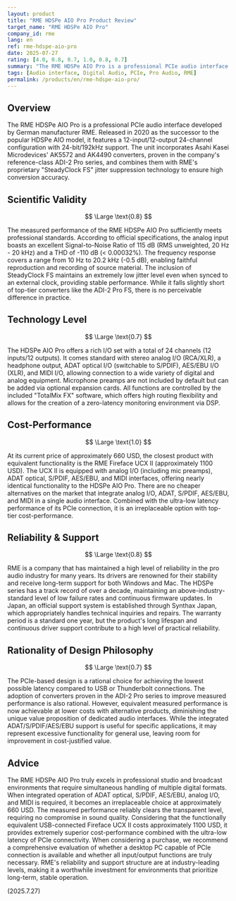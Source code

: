 ```yaml
---
layout: product
title: "RME HDSPe AIO Pro Product Review"
target_name: "RME HDSPe AIO Pro"
company_id: rme
lang: en
ref: rme-hdspe-aio-pro
date: 2025-07-27
rating: [4.0, 0.8, 0.7, 1.0, 0.8, 0.7]
summary: "The RME HDSPe AIO Pro is a professional PCIe audio interface featuring AK5572/AK4490 converters and SteadyClock FS technology. With excellent measured performance including a 115 dB SNR and -110 dB THD, it offers superior cost-performance at approximately 660 USD compared to the functionally equivalent Fireface UCX II at approximately 1100 USD."
tags: [Audio interface, Digital Audio, PCIe, Pro Audio, RME]
permalink: /products/en/rme-hdspe-aio-pro/
---
```

## Overview

The RME HDSPe AIO Pro is a professional PCIe audio interface developed by German manufacturer RME. Released in 2020 as the successor to the popular HDSPe AIO model, it features a 12-input/12-output 24-channel configuration with 24-bit/192kHz support. The unit incorporates Asahi Kasei Microdevices' AK5572 and AK4490 converters, proven in the company's reference-class ADI-2 Pro series, and combines them with RME's proprietary "SteadyClock FS" jitter suppression technology to ensure high conversion accuracy.

## Scientific Validity

$$ \Large \text{0.8} $$

The measured performance of the RME HDSPe AIO Pro sufficiently meets professional standards. According to official specifications, the analog input boasts an excellent Signal-to-Noise Ratio of 115 dB (RMS unweighted, 20 Hz - 20 kHz) and a THD of -110 dB (< 0.00032%). The frequency response covers a range from 10 Hz to 20.2 kHz (-0.5 dB), enabling faithful reproduction and recording of source material. The inclusion of SteadyClock FS maintains an extremely low jitter level even when synced to an external clock, providing stable performance. While it falls slightly short of top-tier converters like the ADI-2 Pro FS, there is no perceivable difference in practice.

## Technology Level

$$ \Large \text{0.7} $$

The HDSPe AIO Pro offers a rich I/O set with a total of 24 channels (12 inputs/12 outputs). It comes standard with stereo analog I/O (RCA/XLR), a headphone output, ADAT optical I/O (switchable to S/PDIF), AES/EBU I/O (XLR), and MIDI I/O, allowing connection to a wide variety of digital and analog equipment. Microphone preamps are not included by default but can be added via optional expansion cards. All functions are controlled by the included "TotalMix FX" software, which offers high routing flexibility and allows for the creation of a zero-latency monitoring environment via DSP.

## Cost-Performance

$$ \Large \text{1.0} $$

At its current price of approximately 660 USD, the closest product with equivalent functionality is the RME Fireface UCX II (approximately 1100 USD). The UCX II is equipped with analog I/O (including mic preamps), ADAT optical, S/PDIF, AES/EBU, and MIDI interfaces, offering nearly identical functionality to the HDSPe AIO Pro. There are no cheaper alternatives on the market that integrate analog I/O, ADAT, S/PDIF, AES/EBU, and MIDI in a single audio interface. Combined with the ultra-low latency performance of its PCIe connection, it is an irreplaceable option with top-tier cost-performance.

## Reliability & Support

$$ \Large \text{0.8} $$

RME is a company that has maintained a high level of reliability in the pro audio industry for many years. Its drivers are renowned for their stability and receive long-term support for both Windows and Mac. The HDSPe series has a track record of over a decade, maintaining an above-industry-standard level of low failure rates and continuous firmware updates. In Japan, an official support system is established through Synthax Japan, which appropriately handles technical inquiries and repairs. The warranty period is a standard one year, but the product's long lifespan and continuous driver support contribute to a high level of practical reliability.

## Rationality of Design Philosophy

$$ \Large \text{0.7} $$

The PCIe-based design is a rational choice for achieving the lowest possible latency compared to USB or Thunderbolt connections. The adoption of converters proven in the ADI-2 Pro series to improve measured performance is also rational. However, equivalent measured performance is now achievable at lower costs with alternative products, diminishing the unique value proposition of dedicated audio interfaces. While the integrated ADAT/S/PDIF/AES/EBU support is useful for specific applications, it may represent excessive functionality for general use, leaving room for improvement in cost-justified value.

## Advice

The RME HDSPe AIO Pro truly excels in professional studio and broadcast environments that require simultaneous handling of multiple digital formats. When integrated operation of ADAT optical, S/PDIF, AES/EBU, analog I/O, and MIDI is required, it becomes an irreplaceable choice at approximately 660 USD. The measured performance reliably clears the transparent level, requiring no compromise in sound quality. Considering that the functionally equivalent USB-connected Fireface UCX II costs approximately 1100 USD, it provides extremely superior cost-performance combined with the ultra-low latency of PCIe connectivity. When considering a purchase, we recommend a comprehensive evaluation of whether a desktop PC capable of PCIe connection is available and whether all input/output functions are truly necessary. RME's reliability and support structure are at industry-leading levels, making it a worthwhile investment for environments that prioritize long-term, stable operation.

(2025.7.27)
